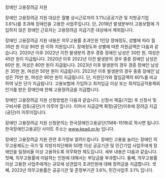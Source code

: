 장애인 고용장려금 지원


장애인 고용장려금 지원 대상은 월별 상시근로자의 3.1%(공공기관 및 지방공기업 3.6%)를 초과해 장애인을 고용한 사업주입니다. 단, 2018년 발생분부터 고용보험에 가입하지 않은 장애인 근로자는 고용장려금 지급기준 대상에서 제외됩니다.


장애인 고용장려금 지원 내용은 의무고용률 초과인원 1인당 장애정도, 성별에 따라 월 35만 원 이상 90만 원 이하 지원입니다. 장애정도와 성별에 따른 지원금액은 다음과 같습니다.
2020년 이후 2022년 이전 발생분의 경우 경증 장애인 남성은 30만 원, 여성은 45만 원이 지급됩니다.
2020년 이후 2022년 이전 발생분의 경우 중증 장애인 남성은 60만 원, 여성은 80만 원이 지급됩니다.
2023년 이후 발생분의 경우 경증 장애인 남성은 35만 원, 여성은 50만 원이 지급됩니다.
2023년 이후 발생분의 경우 중증 장애인 남성은 70만 원, 여성은 90만 원이 지급됩니다.
단, 지원단가와 월임금액의 60%를 비교하여 낮은 단가 지급됩니다. 
고용보험에 가입하고 최저임금 이상 또는 최저임금적용제외 인가를 받은 장애인에 한해 고용장려금을 지급합니다.


장애인 고용장려금 지원 신청방법은 다음과 같습니다. 신청서 제출(기업) 후 신청서 및 구비서류 검토(공단)가 이루어 집니다. 이어서 지급금액 확정(공단)이후에 장려금 지급(공단)이 이루어집니다.


장애인 고용장려금 지원 신청문의는 한국장애인고용공단(1588-1519)로 하시면 됩니다.
한국장애인고용공단 사이트 주소는 www.kead.or.kr 입니다.


장애인 고용장려금 지원 관련 추가정보 알려드립니다.
장애인 고용을 늘리는 장애인 의무고용제도는 국가 및 지방자치단체와 50명 이상 공공기관 및 민간기업 사업주에게 장애인을 일정비율 이상 고용하도록 의무화한 제도입니다. 세부 내용은 다음과 같습니다.
첫째, 의무고용률에 미달하는 인원에 대해서는 부담금을 부과합니다.
둘째, 의무고용률 이상 고용한 사업주에게는 규모에 상관없이 초과인원에 대해 장려금을 지급합니다.
셋째, 2023년 의무고용률은 공공기관 및 준정부기관 3.6%, 민간사업주 3.1% 입니다.